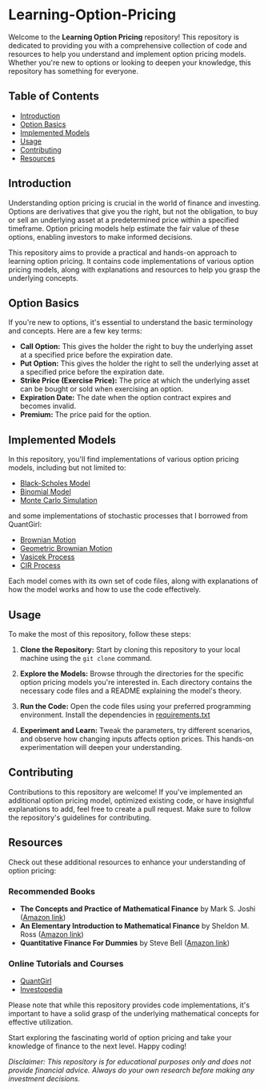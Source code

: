 # Learning-Option-Pricing

Welcome to the **Learning Option Pricing** repository! This repository is dedicated to providing you with a comprehensive collection of code and resources to help you understand and implement option pricing models. Whether you're new to options or looking to deepen your knowledge, this repository has something for everyone.

## Table of Contents

- [Introduction](#introduction)
- [Option Basics](#option-basics)
- [Implemented Models](#implemented-models)
- [Usage](#usage)
- [Contributing](#contributing)
- [Resources](#resources)

## Introduction

Understanding option pricing is crucial in the world of finance and investing. Options are derivatives that give you the right, but not the obligation, to buy or sell an underlying asset at a predetermined price within a specified timeframe. Option pricing models help estimate the fair value of these options, enabling investors to make informed decisions.

This repository aims to provide a practical and hands-on approach to learning option pricing. It contains code implementations of various option pricing models, along with explanations and resources to help you grasp the underlying concepts.

## Option Basics

If you're new to options, it's essential to understand the basic terminology and concepts. Here are a few key terms:

- **Call Option:** This gives the holder the right to buy the underlying asset at a specified price before the expiration date.
- **Put Option:** This gives the holder the right to sell the underlying asset at a specified price before the expiration date.
- **Strike Price (Exercise Price):** The price at which the underlying asset can be bought or sold when exercising an option.
- **Expiration Date:** The date when the option contract expires and becomes invalid.
- **Premium:** The price paid for the option.

## Implemented Models

In this repository, you'll find implementations of various option pricing models, including but not limited to:

- [Black-Scholes Model](tutorial_notebooks/Black-Scholes-Analysis.ipynb)
- [Binomial Model](tutorial_notebooks/Black-Scholes-Analysis.ipynb)
- [Monte Carlo Simulation](tutorial_notebooks/MonteCarlo.ipynb)

and some implementations of stochastic processes that I borrowed from QuantGirl:

 - [Brownian Motion](tutorial_notebooks/QuantGirl/brownian_motion.ipynb)
 - [Geometric Brownian Motion](tutorial_notebooks/QuantGirl/geometric_brownian_motion.ipynb)
 - [Vasicek Process](tutorial_notebooks/QuantGirl/vasicek.ipynb)
 - [CIR Process](tutorial_notebooks/QuantGirl/cir_process.ipynb)

Each model comes with its own set of code files, along with explanations of how the model works and how to use the code effectively.

## Usage

To make the most of this repository, follow these steps:

1. **Clone the Repository:** Start by cloning this repository to your local machine using the `git clone` command.

2. **Explore the Models:** Browse through the directories for the specific option pricing models you're interested in. Each directory contains the necessary code files and a README explaining the model's theory.

3. **Run the Code:** Open the code files using your preferred programming environment. Install the dependencies in [requirements.txt](requirements.txt)

4. **Experiment and Learn:** Tweak the parameters, try different scenarios, and observe how changing inputs affects option prices. This hands-on experimentation will deepen your understanding.

## Contributing

Contributions to this repository are welcome! If you've implemented an additional option pricing model, optimized existing code, or have insightful explanations to add, feel free to create a pull request. Make sure to follow the repository's guidelines for contributing.

## Resources

Check out these additional resources to enhance your understanding of option pricing:

### Recommended Books
- **The Concepts and Practice of Mathematical Finance** by Mark S. Joshi ([Amazon link](https://www.amazon.in/Concepts-Practice-Mathematical-Finance-Mathematics/dp/0521514088))
- **An Elementary Introduction to Mathematical Finance** by Sheldon M. Ross ([Amazon link](https://www.amazon.in/Elementary-Introduction-Mathematical-Finance/dp/0521192536))
- **Quantitative Finance For Dummies** by Steve Bell ([Amazon link](https://www.amazon.in/Quantitative-Finance-Dummies-Steve-Bell/dp/1118769465))

### Online Tutorials and Courses
- [QuantGirl](https://quantgirl.blog/)
- [Investopedia](https://www.investopedia.com/)

Please note that while this repository provides code implementations, it's important to have a solid grasp of the underlying mathematical concepts for effective utilization.

Start exploring the fascinating world of option pricing and take your knowledge of finance to the next level. Happy coding!

*Disclaimer: This repository is for educational purposes only and does not provide financial advice. Always do your own research before making any investment decisions.*
